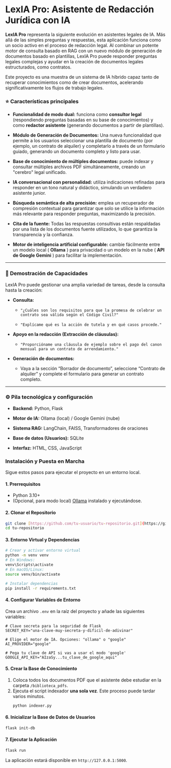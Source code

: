 # **LexIA Pro: Asistente de Redacción Jurídica con IA**

**LexIA Pro** representa la siguiente evolución en asistentes legales de IA. Más allá de las simples preguntas y respuestas, esta aplicación funciona como un socio activo en el proceso de redacción legal. Al combinar un potente motor de consulta basado en RAG con un nuevo módulo de generación de documentos basado en plantillas, LexIA Pro puede responder preguntas legales complejas y ayudar en la creación de documentos legales estructurados, como contratos.

Este proyecto es una muestra de un sistema de IA híbrido capaz tanto de recuperar conocimientos como de crear documentos, acelerando significativamente los flujos de trabajo legales.

### ⭐ **Características principales**

-   **Funcionalidad de modo dual:** funciona como **consultor legal** (respondiendo preguntas basadas en su base de conocimientos) y como **redactor asistente** (generando documentos a partir de plantillas).
    
-   **Módulo de Generación de Documentos:** Una nueva funcionalidad que permite a los usuarios seleccionar una plantilla de documento (por ejemplo, un contrato de alquiler) y completarlo a través de un formulario guiado, generando un documento completo y listo para usar.
    
-   **Base de conocimiento de múltiples documentos:** puede indexar y consultar múltiples archivos PDF simultáneamente, creando un "cerebro" legal unificado.
    
-   **IA conversacional con personalidad:** utiliza indicaciones refinadas para responder en un tono natural y didáctico, simulando un verdadero asistente junior.
    
-   **Búsqueda semántica de alta precisión:** emplea un recuperador de compresión contextual para garantizar que solo se utilice la información más relevante para responder preguntas, maximizando la precisión.
    
-   **Cita de la fuente:** Todas las respuestas consultivas están respaldadas por una lista de los documentos fuente utilizados, lo que garantiza la transparencia y la confianza.
    
-   **Motor de inteligencia artificial configurable:** cambie fácilmente entre un modelo local ( **Ollama** ) para privacidad o un modelo en la nube ( **API de Google Gemini** ) para facilitar la implementación.
    

----------

### 🚀 **Demostración de Capacidades**

LexIA Pro puede gestionar una amplia variedad de tareas, desde la consulta hasta la creación:

-   **Consulta:**
    
    -   `"¿Cuáles son los requisitos para que la promesa de celebrar un contrato sea válida según el Código Civil?"`
        
    -   `"Explícame qué es la acción de tutela y en qué casos procede."`
        
-   **Apoyo en la redacción (Extracción de cláusulas):**
    
    -   `"Proporcióname una cláusula de ejemplo sobre el pago del canon mensual para un contrato de arrendamiento."`
        
-   **Generación de documentos:**
    
    -   Vaya a la sección “Borrador de documento”, seleccione “Contrato de alquiler” y complete el formulario para generar un contrato completo.
        

----------

### ⚙️ **Pila tecnológica y configuración**

-   **Backend:** Python, Flask
    
-   **Motor de IA:** Ollama (local) / Google Gemini (nube)
    
-   **Sistema RAG:** LangChain, FAISS, Transformadores de oraciones
    
-   **Base de datos (Usuarios):** SQLite
    
-   **Interfaz:** HTML, CSS, JavaScript


### Instalación y Puesta en Marcha

Sigue estos pasos para ejecutar el proyecto en un entorno local.

#### 1. Prerrequisitos
* Python 3.10+
* (Opcional, para modo local) [Ollama](https://ollama.com/) instalado y ejecutándose.

#### 2. Clonar el Repositorio
```bash
git clone [https://github.com/tu-usuario/tu-repositorio.git](https://github.com/tu-usuario/tu-repositorio.git)
cd tu-repositorio
```

#### 3. Entorno Virtual y Dependencias
```bash
# Crear y activar entorno virtual
python -m venv venv
# En Windows:
venv\Scripts\activate
# En macOS/Linux:
source venv/bin/activate

# Instalar dependencias
pip install -r requirements.txt
```

#### 4. Configurar Variables de Entorno
Crea un archivo `.env` en la raíz del proyecto y añade las siguientes variables:

```
# Clave secreta para la seguridad de Flask
SECRET_KEY="una-clave-muy-secreta-y-dificil-de-adivinar"

# Elige el motor de IA. Opciones: "ollama" o "google"
AI_PROVIDER="google"

# Pega tu clave de API si vas a usar el modo 'google'
GOOGLE_API_KEY="AIzaSy...tu_clave_de_google_aqui"
```

#### 5. Crear la Base de Conocimiento
1.  Coloca todos los documentos PDF que el asistente debe estudiar en la carpeta `/biblioteca_pdfs`.
2.  Ejecuta el script indexador **una sola vez**. Este proceso puede tardar varios minutos.
    ```bash
    python indexer.py
    ```

#### 6. Inicializar la Base de Datos de Usuarios
```bash
flask init-db
```

#### 7. Ejecutar la Aplicación
```bash
flask run
```
La aplicación estará disponible en `http://127.0.0.1:5000`.